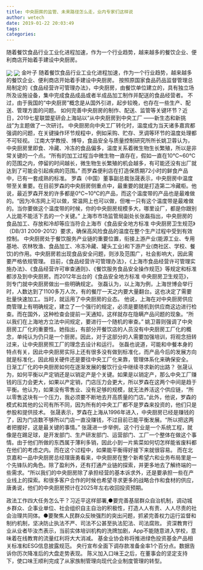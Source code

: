 ```yaml
---
title: 中央厨房的监管、未来路径怎么走，业内专家们这样说
author: wetech
date: 2019-01-22 20:03:49
tags: 
categories: 
---
```

随着餐饮食品行业工业化进程加速，作为一个行业趋势，越来越多的餐饮企业、便利商店开始着手建设中央厨房。
<!-- more -->
<img align="center" border="0" src="https://imgcdn.yicai.com/uppics/images/2019/01/83827e5dcc10c0e338366f05c4bfa771.jpg" />
<img align="center" border="0" src="https://imgcdn.yicai.com/uppics/images/2019/01/05713a9da3b7d62d9cb20f7ad240a560.jpg" />
金叶子
随着餐饮食品行业工业化进程加速，作为一个行业趋势，越来越多的餐饮企业、便利商店开始着手建设中央厨房。
按照原国家食品药品监督管理总局制定的《食品经营许可管理办法》，中央厨房，由餐饮单位建立的，具有独立场所及设施设备，集中完成食品成品或者半成品加工制作并配送的食品经营者。
不过，由于我国的“中央厨房”概念是从国外引进，起步较晚，也存在一些生产、配送、管理方面的问题。
如何完善中央厨房的制作、配送、监管等关键环节？近日，2019七星联盟星研会上海站以“从中央厨房到中央工厂 ——新生态和新挑战”为主题做了一次研讨。
中央厨房向中央工厂转化时，温度成为当天诸多嘉宾都强调的问题，在关键操作环节规程中，例如采购、贮存、烹调等环节的温度处理都不可轻视。
江南大学教授、博导，食品安全与质量控制研究所所长姚卫蓉认为，中央厨房里即食、冷藏、冷冻的食品偏多，温度关系着微生物生长繁殖，所以是非常关键的一个点。“所有的加工过程当中微生物一直存在，假如一直在10℃~60℃的范围之内，停留的时间越长，微生物生长繁殖的机会越多，有可能还没有出厂就达到了可能会引起疾病的范围。”
而罗森便利店在打造保质期72小时的鲜食产品中，已有一套成熟的标准。
罗森（中国）董事副总裁张晟表示，中央厨房中温度带至关重要。在目前罗森的中央厨房侧重点中，最重要的就是打造第二冷藏柜。他说，最近罗森开发的许多都是0℃~10℃的产品，而这个温度带的产品也是最难做的。“因为冷冻网上可以做，常温网上也可以做，但唯一只有这个温度带是最难做的。当你要做这个温度带的时候，你的中央厨房规模多大，哪里设厂，都是你跟别人比能不能活下去的一个关键。”
上海市市场监管局副处长张磊指出，中央厨房的食品加工、存放和冷却等应当符合上海市《食品安全地方标准 中央厨房卫生规范》（DB/31 2009-2012）要求，确保高风险食品的温度在整个生产过程中受到有效控制。
中央厨房处于餐饮服务产业链的重要位置，衔接上游产业(能源工业、专用基地、农林牧渔、食品加工、冷冻冷藏、罐头工业)和下游产业(商社区、学校、餐饮)的作用。中央厨房若出现食品安全问题，则涉及范围广，社会影响大，因此需要严格依规管理。
目前，《食品经营许可管理办法》，《上海市食品经营许可管理实施办法》、《食品经营许可审查通则》、《餐饮服务食品安全操作规范》等规定和标准都涉及到中央厨房。而2012年出台的《食品安全地方标准 中央厨房卫生规范》，则专门就中央厨房做出一些明确规定。
张磊认为，以上海为例，上海世博会举行时，人数达到了1100多万人次，有的餐厅一天之内要大量翻台。这也决定了需要批量快速加工。当时，就运用了中央厨房的业态。
他说，上海在对中央厨房供应商管理上有明确规定，建立了一个强行的规定，必须是要随机到供应商这边进行检查。而在国外，这种检查会提前一天通知，这样就存在隐瞒产品问题的现象。“所以我们在上海地方立法中间规定，要进行一个随机的审查。”
姚卫蓉则强调了中央厨房工厂化的重要性。她指出，有部分开餐饮店的人员没有中央厨房工厂化的概念，单纯认为仍只是一个厨房。因此，对于这部分的人需要加强培训，将观念扭转过来，让中央厨房照工厂的理念去设计和运行。
张磊也说道，可能和中餐本身的特点有关，因此中央厨房实际上还有很多没有做到标准化，而产品今后的发展方向就是标准化，因此相关硬件还是要往中央工厂化来靠，管理体系化来确保安全。
日渐工厂化的中央厨房如何在逐渐发展的餐饮行业中继续寻求新的出路？
张晟认为，如何平衡以产定销还是以销定产是个关键。如果是以销定产，那么中央工厂赚钱的压力会更大，如果以产定销，门店压力会更大，所以罗森在这两个中间是趋于平衡。他认为，如果没有零售业、没有足够的规模，就无法养活这个供应链，“所以零售这块有一个压力，我必须要不断地去开高质量的门店。”此外，他说，罗森的模式和其他的公司有所不同，因为所有的中央工厂都不是罗森来投资的，他们只是参股和提供技术。
张晟表示，罗森在上海从1996年进入，中央厨房已经是赚钱的了，因为门店数不够所以门店一直没赚钱，不过目前已能平衡发展。“所以把这两者把握好，这是最关键的事情。”
张晟进一步举例，这个行业是一个系统工程，就像是在踢足球，是开发部门、生产研发部门、运营部门、工厂一个整体在做这个事情。由于他们所做的东西属于薄利多销，因此小到一片紫菜如何切怎样能省废料都在他们的考虑之内。而在这个过程中，如果能平衡得好接下来就很容易。
而在北京嘉和一品中央厨房总经理唐勇看来，中央厨房在整个新希望六和业务布局里是一个先锋队的角色。除了盈利外，还有打通产业链的探索，并更多地去了解终端的一些需求。“所以我们的中央厨房除了承担经营的基本诉求外，还是要承担一些在产业线上的探索。和很多客户合作的时候也希望寻求更多的战略合作和食材的供应，唐勇说，他们的中央厨房预计在2025年左右收回投资预期。
 
 
政法工作四大任务怎么干？习近平这样部署,●要完善基层群众自治机制，调动城乡群众、企事业单位、社会组织自主自治的积极性，打造人人有责、人人尽责的社会治理共同体。●要聚焦人民群众反映强烈的突出问题，抓紧完善权力运行监督和制约机制，坚决防止执法不严、司法不公甚至执法犯法、司法腐败。
资深教育行业从业者毕汝杰表示，当前实体培训机构的洗牌加剧，App不能随意进入学校，意味着在线教育的流量红利将大大消减。
基金业协会称将推进绿色投资基金产品相关标准和ESG信息披露规范。
央行宣布全面下调存款准备金率1个百分点。数据告诉你历次降准后的大盘走势表现。
陈义加入口味王之后，在董事会的坚定支持下，使口味王顺利完成了从家族制管理向现代企业制度管理的转型。
